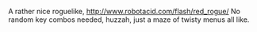 A rather nice roguelike, http://www.robotacid.com/flash/red_rogue/ No random key combos needed, huzzah, just a maze of twisty menus all like.